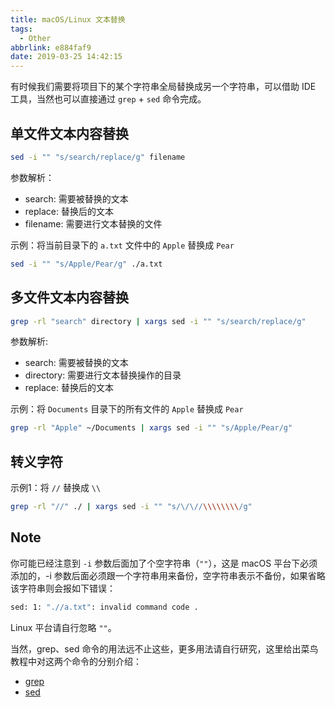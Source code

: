 ```yaml
---
title: macOS/Linux 文本替换
tags:
  - Other
abbrlink: e884faf9
date: 2019-03-25 14:42:15
---
```


有时候我们需要将项目下的某个字符串全局替换成另一个字符串，可以借助 IDE 工具，当然也可以直接通过 `grep` + `sed` 命令完成。

## 单文件文本内容替换

```bash
sed -i "" "s/search/replace/g" filename
```

参数解析：
- search: 需要被替换的文本
- replace: 替换后的文本 
- filename: 需要进行文本替换的文件

示例：将当前目录下的 `a.txt` 文件中的 `Apple` 替换成 `Pear`

```bash
sed -i "" "s/Apple/Pear/g" ./a.txt
```

## 多文件文本内容替换

```bash
grep -rl "search" directory | xargs sed -i "" "s/search/replace/g"
```

参数解析:
- search: 需要被替换的文本
- directory: 需要进行文本替换操作的目录
- replace: 替换后的文本

示例：将 `Documents` 目录下的所有文件的 `Apple` 替换成 `Pear`

```bash
grep -rl "Apple" ~/Documents | xargs sed -i "" "s/Apple/Pear/g"
```

## 转义字符

示例1：将 `//` 替换成 `\\`
```bash
grep -rl "//" ./ | xargs sed -i "" "s/\/\//\\\\\\\\/g"
```


## Note

你可能已经注意到 `-i` 参数后面加了个空字符串（`""`），这是 macOS 平台下必须添加的，-i 参数后面必须跟一个字符串用来备份，空字符串表示不备份，如果省略该字符串则会报如下错误：
```bash
sed: 1: ".//a.txt": invalid command code .
```
Linux 平台请自行忽略 `""`。


当然，grep、sed 命令的用法远不止这些，更多用法请自行研究，这里给出菜鸟教程中对这两个命令的分别介绍：
- [grep](http://www.runoob.com/linux/linux-comm-grep.html)
- [sed](http://www.runoob.com/linux/linux-comm-sed.html)
